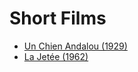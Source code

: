 # Short Films

- [Un Chien Andalou (1929)](https://www.youtube.com/watch?v=NmQBw7tDkAk)
- [La Jetée (1962)](https://www.youtube.com/watch?v=aLfXCkFQtXw)
